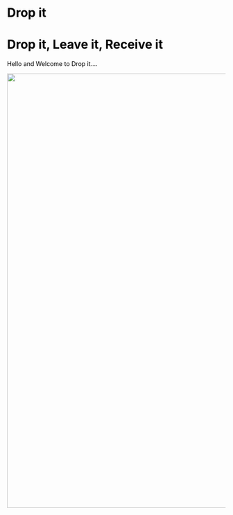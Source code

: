 <meta name="viewport" content="width=device-width, initial-scale=1">
<style>
body {
  margin: 0;
}

/* Style the header */
.header {
    background-color: lightblue;
    padding: 10px;
    text-align: center;
}
</style>
<body>

<div class="header">
  <h1>Drop it</h1>
</div>

<head>
<style>
   body {
    color: black;
  }

  h1 {
    color: blue;
}
</style>
<body>

<h1>Drop it, Leave it, Receive it </h1>
<p>Hello and Welcome to Drop it.... </p>
<img src="https://ak6.picdn.net/shutterstock/videos/9825776/thumb/1.jpg" style="width:1000px;height:px;">
